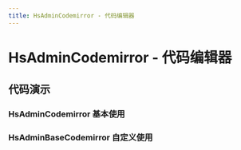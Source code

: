 ```yaml
---
title: HsAdminCodemirror - 代码编辑器
---
```


# HsAdminCodemirror - 代码编辑器

## 代码演示

### HsAdminCodemirror 基本使用

<code src="../demos/base.tsx"  background="var(--main-bg-color)" oldtitle="基本使用"></code>

### HsAdminBaseCodemirror 自定义使用

<code src="../demos/custom.tsx"  background="var(--main-bg-color)" oldtitle="基本使用"></code>
